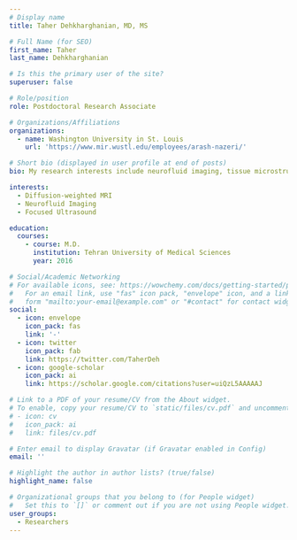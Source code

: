 ```yaml
---
# Display name
title: Taher Dehkharghanian, MD, MS

# Full Name (for SEO)
first_name: Taher
last_name: Dehkharghanian

# Is this the primary user of the site?
superuser: false

# Role/position
role: Postdoctoral Research Associate

# Organizations/Affiliations
organizations:
  - name: Washington University in St. Louis
    url: 'https://www.mir.wustl.edu/employees/arash-nazeri/'

# Short bio (displayed in user profile at end of posts)
bio: My research interests include neurofluid imaging, tissue microstructure, and perturbation of brain tissue fluid compartments.

interests:
  - Diffusion-weighted MRI
  - Neurofluid Imaging
  - Focused Ultrasound

education:
  courses:
    - course: M.D.
      institution: Tehran University of Medical Sciences
      year: 2016

# Social/Academic Networking
# For available icons, see: https://wowchemy.com/docs/getting-started/page-builder/#icons
#   For an email link, use "fas" icon pack, "envelope" icon, and a link in the
#   form "mailto:your-email@example.com" or "#contact" for contact widget.
social:
  - icon: envelope
    icon_pack: fas
    link: '-'
  - icon: twitter
    icon_pack: fab
    link: https://twitter.com/TaherDeh
  - icon: google-scholar
    icon_pack: ai
    link: https://scholar.google.com/citations?user=uiQzL5AAAAAJ

# Link to a PDF of your resume/CV from the About widget.
# To enable, copy your resume/CV to `static/files/cv.pdf` and uncomment the lines below.
# - icon: cv
#   icon_pack: ai
#   link: files/cv.pdf

# Enter email to display Gravatar (if Gravatar enabled in Config)
email: ''

# Highlight the author in author lists? (true/false)
highlight_name: false

# Organizational groups that you belong to (for People widget)
#   Set this to `[]` or comment out if you are not using People widget.
user_groups:
  - Researchers
---
```


